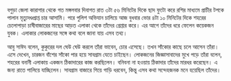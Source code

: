 বগুড়া জেলা কারাগার থেকে গত মঙ্গলবার দিবাগত রাত ৩টা ৫৬ মিনিটের দিকে ছাদ ফুটো করে রশির মাধ্যমে প্রাচীর টপকে পালান মৃত্যুদণ্ডপ্রাপ্ত চার আসামি। পরে পুলিশ অভিযান চালিয়ে আজ বুধবার ভোর ৪টা ১০ মিনিটের দিকে শহরের চেলোপাড়া চাষীবাজারের মাছের আড়ত এলাকা থেকে তাঁদের গ্রেপ্তার করে। এর আগে তাঁদের ধরে ফেলেন কয়েকজন যুবক। এলাকার লোকজনের সঙ্গে কথা বলে জানা যায় এসব তথ্য।

আবু সাঈদ বলেন, কুকুরের দল ঘেউ ঘেউ করলে তাঁরা ভাবেন, চোর এসেছে। তখন সাঁকোর কাছে চলে আসেন তাঁরা। এসে দেখেন, চারজন বাঁশের সাঁকো পার হয়ে সাবগ্রাম যেতে চাইছেন। লোকজনের জিজ্ঞাসাবাদের মুখে পড়ে তাঁরা বলেন, শহরের বনানী এলাকায় একজন ঠিকাদারের কাজ করছিলেন। বনিবনা না হওয়ায় ঠিকাদার তাঁদের মারধর করেছেন। এ জন্য রাতে পালিয়ে যাচ্ছিলেন। সাবগ্রাম বাজারে গিয়ে গাড়ি ধরবেন, কিন্তু এসব কথা সন্দেহজনক মনে হয়েছিল তাঁদের।
